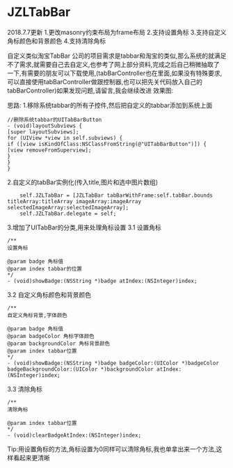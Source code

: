 # JZLTabBar

2018.7.7更新
1.更改masonry约束布局为frame布局
2.支持设置角标
3.支持自定义角标颜色和背景颜色
4.支持清除角标



自定义类似淘宝TabBar
公司的项目需求是tabbar和淘宝的类似,那么系统的就满足不了需求,就需要自己去自定义,也参考了网上部分资料,完成之后自己稍微抽取了 一下,有需要的朋友可以下载使用,(tabBarController也在里面,如果没有特殊要求,可以直接使用tabBarController做跟控制器,也可以把先关代码放入自己的tabBarController)如果发现问题,请留言,我会继续改进
效果图:


思路:
1.移除系统tabbar的所有子控件,然后把自定义的tabbar添加到系统上面
```
//删除系统tabbar的UITabBarButton
- (void)layoutSubviews {
[super layoutSubviews];
for (UIView *view in self.subviews) {
if ([view isKindOfClass:NSClassFromString(@"UITabBarButton")]) {
[view removeFromSuperview];
}
}
}
```
2.自定义的tabBar实例化(传入title,图片和选中图片数组)
```
    self.JZLTabBar = [JZLTabBar tabBarWithFrame:self.tabBar.bounds titleArray:titleArray imageArray:imageArray selectedImageArray:selectedImageArray];
    self.JZLTabBar.delegate = self;
```
3.增加了UITabBar的分类,用来处理角标设置
3.1 设置角标
```
/**
设置角标

@param badge 角标值
@param index tabbar的位置
*/
- (void)showBadge:(NSString *)badge atIndex:(NSInteger)index;

```

3.2 自定义角标颜色和背景颜色
```
/**
自定义角标背景,字体颜色

@param badge 角标值
@param badgeColor 角标字体颜色
@param backgroundColor 角标背景颜色
@param index tabbar位置
*/
- (void)showBadge:(NSString *)badge badgeColor:(UIColor *)badgeColor badgeBackgroundColor:(UIColor *)backgroundColor atIndex:(NSInteger)index;
```
3.3 清除角标
```
/**
清除角标

@param index tabbar位置
*/
- (void)clearBadgeAtIndex:(NSInteger)index;
```
Tip:用设置角标的方法,角标设置为0同样可以清除角标,我也单拿出来一个方法,这样看起来更清晰

